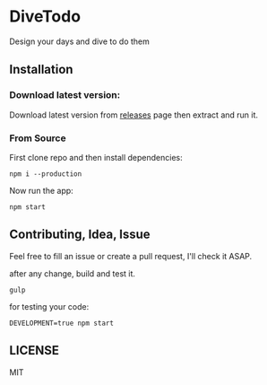 # DiveTodo

Design your days and dive to do them

## Installation

### Download latest version:

Download latest version from [releases](https://github.com/amovah/DiveTodo/releases) page then extract and run it.

### From Source

First clone repo and then install dependencies:

`npm i --production`

Now run the app:

`npm start`

## Contributing, Idea, Issue

Feel free to fill an issue or create a pull request, I'll check it ASAP.

after any change, build and test it.

`gulp`

for testing your code:

`DEVELOPMENT=true npm start`

## LICENSE

MIT
